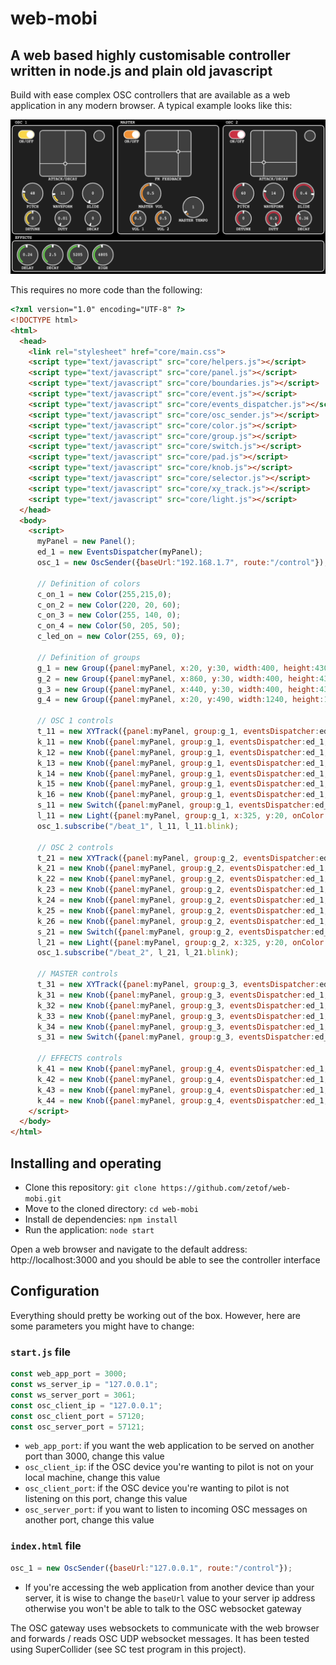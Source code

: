 # web-mobi

## A web based highly customisable controller written in node.js and plain old javascript

Build with ease complex OSC controllers that are available as a web application in any modern browser. A typical example looks like this:

![web-mobi!](https://github.com/zetof/web-mobi/blob/main/images/web_mobi.png)

This requires no more code than the following:

```html
<?xml version="1.0" encoding="UTF-8" ?>
<!DOCTYPE html>
<html>
  <head>
    <link rel="stylesheet" href="core/main.css">
    <script type="text/javascript" src="core/helpers.js"></script>
    <script type="text/javascript" src="core/panel.js"></script>
    <script type="text/javascript" src="core/boundaries.js"></script>
    <script type="text/javascript" src="core/event.js"></script>
    <script type="text/javascript" src="core/events_dispatcher.js"></script>
    <script type="text/javascript" src="core/osc_sender.js"></script>
    <script type="text/javascript" src="core/color.js"></script>
    <script type="text/javascript" src="core/group.js"></script>
    <script type="text/javascript" src="core/switch.js"></script>
    <script type="text/javascript" src="core/pad.js"></script>
    <script type="text/javascript" src="core/knob.js"></script>
    <script type="text/javascript" src="core/selector.js"></script>
    <script type="text/javascript" src="core/xy_track.js"></script>
    <script type="text/javascript" src="core/light.js"></script>
  </head>
  <body>
    <script>
      myPanel = new Panel();
      ed_1 = new EventsDispatcher(myPanel);
      osc_1 = new OscSender({baseUrl:"192.168.1.7", route:"/control"});

      // Definition of colors
      c_on_1 = new Color(255,215,0);
      c_on_2 = new Color(220, 20, 60);
      c_on_3 = new Color(255, 140, 0);
      c_on_4 = new Color(50, 205, 50);
      c_led_on = new Color(255, 69, 0);

      // Definition of groups
      g_1 = new Group({panel:myPanel, x:20, y:30, width:400, height:430, caption:"OSC 1"})
      g_2 = new Group({panel:myPanel, x:860, y:30, width:400, height:430, caption:"OSC 2"})
      g_3 = new Group({panel:myPanel, x:440, y:30, width:400, height:430, caption:"MASTER"})
      g_4 = new Group({panel:myPanel, x:20, y:490, width:1240, height:120, caption:"EFFECTS"})      

      // OSC 1 controls
      t_11 = new XYTrack({panel:myPanel, group:g_1, eventsDispatcher:ed_1, oscSender:osc_1, oscLabel:"atck_dcay_1", x:110, y:20, size:180, min:[0.05, 0.1], max:[1, 5], val:[0.05, 1], decimal:true, caption:"ATTACK/DECAY"});
      k_11 = new Knob({panel:myPanel, group:g_1, eventsDispatcher:ed_1, oscSender:osc_1, oscLabel:"pitch_1", x:40, y:230, min:36, max:84, val:48, onColor:c_on_1, caption:"PITCH"});
      k_12 = new Knob({panel:myPanel, group:g_1, eventsDispatcher:ed_1, oscSender:osc_1, oscLabel:"dtn_1", x:50, y:340, size:60, min:-0.05, max:0.05, val:0, decimal:true, onColor:c_on_1, caption:"DETUNE"});
      k_13 = new Knob({panel:myPanel, group:g_1, eventsDispatcher:ed_1, oscSender:osc_1, oscLabel:"wav_frm_1", x:160, y:230, min:1, max:50, val:1, onColor:c_on_1, caption:"WAVEFORM"});
      k_14 = new Knob({panel:myPanel, group:g_1, eventsDispatcher:ed_1, oscSender:osc_1, oscLabel:"duty_1", x:170, y:340, size:60, min:0.01, max:0.5, val:0.5, decimal:true, onColor:c_on_1, caption:"DUTY"});
      k_15 = new Knob({panel:myPanel, group:g_1, eventsDispatcher:ed_1, oscSender:osc_1, oscLabel:"sld_1", x:280, y:230, min:0, max:0.5, val:0, decimal:true, onColor:c_on_1, caption:"SLIDE"});
      k_16 = new Knob({panel:myPanel, group:g_1, eventsDispatcher:ed_1, oscSender:osc_1, oscLabel:"sld_dec_1", x:290, y:340, size: 60, min:0, max:1, val:0, decimal:true, onColor:c_on_1, caption:"DECAY"});
      s_11 = new Switch({panel:myPanel, group:g_1, eventsDispatcher:ed_1, oscSender:osc_1, oscLabel:"osc_1_on_off", x:25, y:20, width:60, height:30, onColor:c_on_1, caption:"ON/OFF", val:0});
      l_11 = new Light({panel:myPanel, group:g_1, x:325, y:20, onColor:c_led_on});
      osc_1.subscribe("/beat_1", l_11, l_11.blink);

      // OSC 2 controls
      t_21 = new XYTrack({panel:myPanel, group:g_2, eventsDispatcher:ed_1, oscSender:osc_1, oscLabel:"atck_dcay_2", x:110, y:20, size:180, min:[0.05, 0.1], max:[1, 5], val:[0.05, 1], decimal:true, caption:"ATTACK/DECAY"});
      k_21 = new Knob({panel:myPanel, group:g_2, eventsDispatcher:ed_1, oscSender:osc_1, oscLabel:"pitch_2", x:40, y:230, min:36, max:84, val:60, onColor:c_on_2, caption:"PITCH"});
      k_22 = new Knob({panel:myPanel, group:g_2, eventsDispatcher:ed_1, oscSender:osc_1, oscLabel:"dtn_2", x:50, y:340, size: 60, min:-0.05, max:0.05, val:0, decimal:true, onColor:c_on_2, caption:"DETUNE"});
      k_23 = new Knob({panel:myPanel, group:g_2, eventsDispatcher:ed_1, oscSender:osc_1, oscLabel:"wav_frm_2", x:160, y:230, min:1, max:50, val:1, onColor:c_on_2, caption:"WAVEFORM"});
      k_24 = new Knob({panel:myPanel, group:g_2, eventsDispatcher:ed_1, oscSender:osc_1, oscLabel:"duty_2", x:170, y:340, size:60, min:0.01, max:0.5, val:0.5, decimal:true, onColor:c_on_2, caption:"DUTY"});
      k_25 = new Knob({panel:myPanel, group:g_2, eventsDispatcher:ed_1, oscSender:osc_1, oscLabel:"sld_2", x:280, y:230, min:0, max:0.5, val:0, decimal:true, onColor:c_on_2, caption:"SLIDE"});
      k_26 = new Knob({panel:myPanel, group:g_2, eventsDispatcher:ed_1, oscSender:osc_1, oscLabel:"sld_dec_2", x:290, y:340, size: 60, min:0, max:1, val:0, decimal:true, onColor:c_on_2, caption:"DECAY"});
      s_21 = new Switch({panel:myPanel, group:g_2, eventsDispatcher:ed_1, oscSender:osc_1, oscLabel:"osc_2_on_off", x:25, y:20, width:60, height:30, onColor:c_on_2, caption:"ON/OFF", val:0});
      l_21 = new Light({panel:myPanel, group:g_2, x:325, y:20, onColor:c_led_on});
      osc_1.subscribe("/beat_2", l_21, l_21.blink);

      // MASTER controls
      t_31 = new XYTrack({panel:myPanel, group:g_3, eventsDispatcher:ed_1, oscSender:osc_1, oscLabel:"fm_fdbk", x:110, y:20, size:180, min:[0, 0], max:[100, 100], val:[0, 0], caption:"FM FEEDBACK"});
      k_31 = new Knob({panel:myPanel, group:g_3, eventsDispatcher:ed_1, oscSender:osc_1, oscLabel:"mstr_vol", x:90, y:230, min:0, max:1, val:0.5, decimal:true, onColor:c_on_3, caption:"MASTER VOL"});
      k_32 = new Knob({panel:myPanel, group:g_3, eventsDispatcher:ed_1, oscSender:osc_1, oscLabel:"mstr_tempo", x:260, y:285, min:0.5, max:5, val:1, decimal:true, onColor:c_on_3, caption:"MASTER TEMPO"});
      k_33 = new Knob({panel:myPanel, group:g_3, eventsDispatcher:ed_1, oscSender:osc_1, oscLabel:"vol_1", x:50, y:340, size:60, min:0, max:1, val:0.5,  decimal:true, onColor:c_on_3, caption:"VOL 1"});
      k_34 = new Knob({panel:myPanel, group:g_3, eventsDispatcher:ed_1, oscSender:osc_1, oscLabel:"vol_2", x:150, y:340, size:60, min:0, max:1, val:0.5, decimal:true, onColor:c_on_3, caption:"VOL 2"});
      s_31 = new Switch({panel:myPanel, group:g_3, eventsDispatcher:ed_1, oscSender:osc_1, oscLabel:"mster_on_off", x:25, y:20, width:60, height:30, onColor:c_on_3, caption:"ON/OFF", val:0});

      // EFFECTS controls
      k_41 = new Knob({panel:myPanel, group:g_4, eventsDispatcher:ed_1, oscSender:osc_1, oscLabel:"delay", x:20, y:15, min:0, max:0.5, val:0, decimal:true, onColor:c_on_4, caption:"DELAY"});
      k_42 = new Knob({panel:myPanel, group:g_4, eventsDispatcher:ed_1, oscSender:osc_1, oscLabel:"decay", x:120, y:15, min:0, max:5, val:0, decimal:true, onColor:c_on_4, caption:"DECAY"});
      k_43 = new Knob({panel:myPanel, group:g_4, eventsDispatcher:ed_1, oscSender:osc_1, oscLabel:"low_pass", x:220, y:15, min:10, max:10000, val:10, onColor:c_on_4, caption:"LOW"});
      k_44 = new Knob({panel:myPanel, group:g_4, eventsDispatcher:ed_1, oscSender:osc_1, oscLabel:"high_pass", x:320, y:15, min:10, max:10000, val:10000, onColor:c_on_4, caption:"HIGH"});
    </script>
  </body>
</html>
```

## Installing and operating

- Clone this repository: `git clone https://github.com/zetof/web-mobi.git`
- Move to the cloned directory: `cd web-mobi`
- Install de dependencies: `npm install`
- Run the application: `node start`

Open a web browser and navigate to the default address: http://localhost:3000 and you should be able to see the controller interface

## Configuration

Everything should pretty be working out of the box. However, here are some parameters you might have to change:

### `start.js` file

```javascript
const web_app_port = 3000;
const ws_server_ip = "127.0.0.1";
const ws_server_port = 3061;
const osc_client_ip = "127.0.0.1";
const osc_client_port = 57120;
const osc_server_port = 57121;
```

- `web_app_port`: if you want the web application to be served on another port than 3000, change this value
- `osc_client_ip`: if the OSC device you're wanting to pilot is not on your local machine, change this value
- `osc_client_port`: if the OSC device you're wanting to pilot is not listening on this port, change this value
- `osc_server_port`: if you want to listen to incoming OSC messages on another port, change this value

### `index.html` file

```javascript
osc_1 = new OscSender({baseUrl:"127.0.0.1", route:"/control"});
```

- If you're accessing the web application from another device than your server, it is wise to change the `baseUrl` value to your server ip address otherwise you won't be able to talk to the OSC websocket gateway

The OSC gateway uses websockets to communicate with the web browser and forwards / reads OSC UDP websocket messages. It has been tested using SuperCollider (see SC test program in this project).